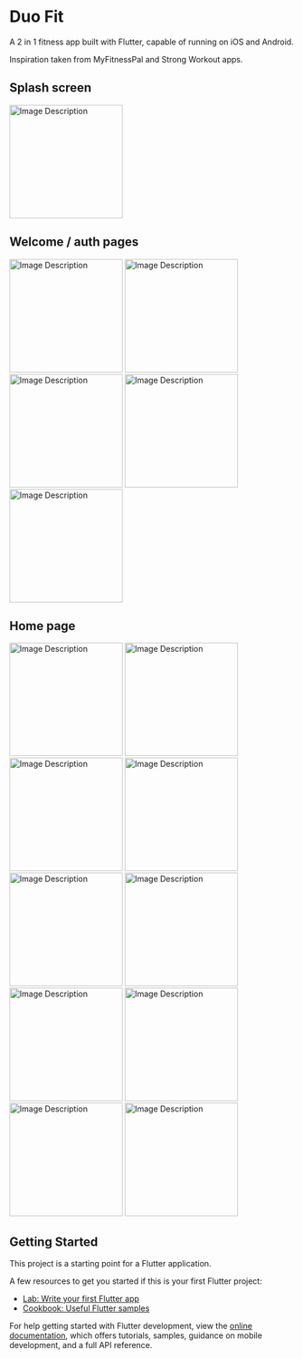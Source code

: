 # Duo Fit

A 2 in 1 fitness app built with Flutter, capable of running on iOS and Android.

Inspiration taken from MyFitnessPal and Strong Workout apps.

## Splash screen

<img src="./assets/images/screenshots/splash_screen.png" alt="Image Description" width="200">

## Welcome / auth pages 

<img src="./assets/images/screenshots/auth/welcome_page.png" alt="Image Description" width="200"> <img src="./assets/images/screenshots/auth/get_started.png" alt="Image Description" width="200"> <img src="./assets/images/screenshots/auth/sign_up.png" alt="Image Description" width="200"> 
<img src="./assets/images/screenshots/auth/login.png" alt="Image Description" width="200"> <img src="./assets/images/screenshots/auth/email_verification.png" alt="Image Description" width="200"> 

## Home page

<img src="./assets/images/screenshots/home/your_foods.png" alt="Image Description" width="200"> <img src="./assets/images/screenshots/home/foods_eaten.png" alt="Image Description" width="200"> <img src="./assets/images/screenshots/home/edit_foods.png" alt="Image Description" width="200"> <img src="./assets/images/screenshots/home/add_food.png" alt="Image Description" width="200"> <img src="./assets/images/screenshots/home/remove_food.png" alt="Image Description" width="200"> <img src="./assets/images/screenshots/home/food_added.png" alt="Image Description" width="200"> <img src="./assets/images/screenshots/home/food_removed.png" alt="Image Description" width="200"> <img src="./assets/images/screenshots/home/popular_workouts.png" alt="Image Description" width="200"> <img src="./assets/images/screenshots/home/essential_workouts.png" alt="Image Description" width="200"> <img src="./assets/images/screenshots/home/extra_workouts.png" alt="Image Description" width="200">

## Getting Started

This project is a starting point for a Flutter application.

A few resources to get you started if this is your first Flutter project:

- [Lab: Write your first Flutter app](https://docs.flutter.dev/get-started/codelab)
- [Cookbook: Useful Flutter samples](https://docs.flutter.dev/cookbook)

For help getting started with Flutter development, view the
[online documentation](https://docs.flutter.dev/), which offers tutorials,
samples, guidance on mobile development, and a full API reference.
